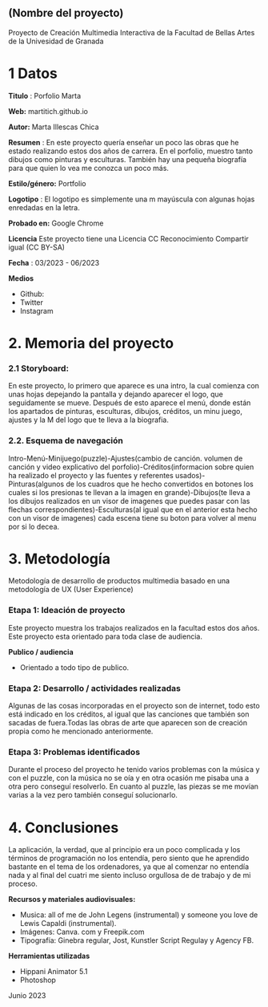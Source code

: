 ## (Nombre del proyecto)

Proyecto de Creación Multimedia Interactiva de la  Facultad de Bellas Artes de la Univesidad de Granada



# 1 Datos 



**Titulo** : Porfolio Marta

**Web:**   martitich.github.io

**Autor:**  Marta Illescas Chica

**Resumen** : En este proyecto quería enseñar un poco las obras que he estado realizando estos dos años de carrera. En el porfolio, muestro tanto dibujos como pinturas y esculturas. También hay una pequeña biografía para que quien lo vea me conozca un poco más. 

**Estilo/género:**  Portfolio

**Logotipo** : El logotipo es simplemente una m mayúscula con algunas hojas enredadas en la letra. 

**Probado en:** Google Chrome 

**Licencia** Este proyecto tiene una Licencia CC Reconocimiento Compartir igual (CC BY-SA)

**Fecha** : 03/2023 - 06/2023

**Medios** 

- Github:
- Twitter
- Instagram




# 2. Memoria del proyecto 

### 2.1 Storyboard: 

En este proyecto, lo primero que aparece es una intro, la cual comienza con unas hojas depejando la pantalla y dejando aparecer el logo, que seguidamente se mueve. Después de esto aparece el menú, donde están los apartados de pinturas, esculturas, dibujos, créditos, un minu juego, ajustes y la M del logo que te lleva a la biografia. 



### 2.2. Esquema de navegación 


Intro-Menú-Minijuego(puzzle)-Ajustes(cambio de canción. volumen de canción y video explicativo del porfolio)-Créditos(informacion sobre quien ha realizado el proyecto y las fuentes y referentes usados)-Pinturas(algunos de los cuadros que he hecho convertidos en botones los cuales si los presionas te llevan a la imagen en grande)-Dibujos(te lleva a los dibujos realizados en un visor de imagenes que puedes pasar con las flechas correspondientes)-Esculturas(al igual que en el anterior esta hecho con un visor de imagenes) cada escena tiene su boton para volver al menu por si lo decea. 



# 3. Metodología

Metodología de desarrollo de productos multimedia basado en una metodología de UX (User Experience)



### Etapa 1: Ideación de proyecto

Este proyecto muestra los trabajos realizados en la facultad estos dos años. 
Este proyecto esta orientado para toda clase de audiencia.




**Publico / audiencia**

- Orientado a todo tipo de publico. 





### Etapa 2: Desarrollo / actividades realizadas

Algunas de las cosas incorporadas en el proyecto son de internet, todo esto está indicado en los créditos, al igual que las canciones que también son sacadas de fuera.Todas las obras de arte que aparecen son de creación propia como he mencionado anteriormente.  



### Etapa 3: Problemas identificados

Durante el proceso del proyecto he tenido varios problemas con la música y con el puzzle, con la música no se oía y en otra ocasión me pisaba una a otra pero conseguí resolverlo. En cuanto al puzzle, las piezas se me movían varias a la vez pero también conseguí solucionarlo.




# 4. Conclusiones 

La aplicación, la verdad, que al principio era un poco complicada y los términos de programación no los entendía, pero siento que he aprendido bastante en el tema de los ordenadores, ya que al comenzar no entendía nada y al final del cuatri me siento incluso orgullosa de de trabajo y de mi proceso.






**Recursos y materiales audiovisuales:**

* Musica: all of me de John Legens (instrumental) y someone you love de Lewis Capaldi (instrumental).
* Imágenes:  Canva. com y Freepik.com
* Tipografía: Ginebra regular, Jost, Kunstler Script Regulay y Agency FB. 

**Herramientas utilizadas**

- Hippani Animator 5.1
- Photoshop



Junio 2023
